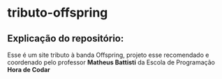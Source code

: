 # tributo-offspring

## Explicação do repositório:
Esse é um site tributo à banda Offspring, projeto esse recomendado e coordenado pelo professor **Matheus Battisti** da Escola de Programação **Hora de Codar**
